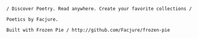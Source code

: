     / Discover Poetry. Read anywhere. Create your favorite collections /

    Poetics by Facjure.

    Built with Frozen Pie / http://github.com/Facjure/frozen-pie
